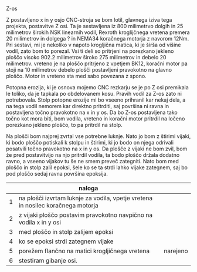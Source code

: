 Z-os 

Z postavljeno x in y osjo CNC-stroja se bom lotil, glavnega iziva tega projekta, postavitve Z osi. Ta je sestavljena iz 800 milimetrvo dolgih in 25 milimetrov širokih NSK linearnih vodil, Rexroth kroglijčnega vretena premera 20 milimetrov in dolgega ? in NEMA34 koračnega motorja z navorom 12Nm. Pri sestavi, mi je nekoliko v napoto krogljična matica, ki je širša od višine vodil, zato bom to porezal. Vsi ti deli so pritrjeni na porezkano jekleno ploščo visoko 902.2 milimetrov široko 275 milimetrov in debelo 20 milimetrov. vreteno je na ploščo pritrjeno z vpetjem BK12, koračni motor pa stoji na 10 milimetrov debelo plošči postavljeni pravokotno na glavno ploščo. Motor in vreteno sta med sabo povezana z spono. 

Potopna erozija, ki je osnova mojemo CNC rezkarju se je po Z osi premikala le toliko, da je tapkala po obdelovanem kosu. Pravih vodil za Z-os zato ni potrebovala. Stolp potopne erozije mi bo vseeno prihranil kar nekaj dela, a na tega vodil nemorem kar direktno pritrditi, saj površina ni ravna in postavljena točno pravokotno na x in y os. Da bo Z-os postavljena tako točno kot mora biti, bom vodila, vreteno in koračni motor pritrdil na ločeno porezkano jekleno ploščo, to pa pritrdil na stolp.

Na plošči bom najprej zvrtal vse potrebne luknje. Nato jo bom z štirimi vijaki, ki bodo ploščo potiskali k stolpu in štirimi, ki jo bodo on njega odrivali posatvili točno pravokotno na x in y os. Da plošče z vijaki ne bom zvil, bom že pred postavitvijo na njo pritrdil vodila, ta bodo ploščo držala dodatno ravno, a vseeno vijakov tu še ne smem preveč zategniti. Nato bom med ploščo in stolp zalil epoksi, šele ko se ta strdi lahko vijake zategnem, saj bo pod ploščo sedaj ravna površina epoksija. 

|   |naloga                                                                           |          |
|---|---------------------------------------------------------------------------------|----------|
| 1 | na plošči izvrtam luknje za vodila, vpetje vretena in nosilec koračnega motorja |          |
| 2 | z vijaki ploščo postavim pravokotno navpično na vodila x in y osi               |          |
| 3 | med ploščo in stolp zalijem epoksi                                              |          |
| 4 | ko se epoksi strdi zategnem vijake                                              |          |
| 5 | porežem flančno na matici krogljičnega vretena                                  | narejeno |
| 6 | stestiram gibanje osi.                                                          |          |
